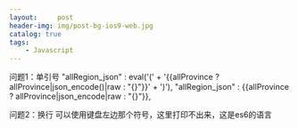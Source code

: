 ```yaml
---
layout:     post
header-img: img/post-bg-ios9-web.jpg
catalog: true
tags:
    - Javascript
---
```



问题1：单引号
"allRegion_json" : eval('(' + '{{allProvince ? allProvince|json_encode()|raw : "{}"}}' + ')'),
"allRegion_json" : {{allProvince ? allProvince|json_encode|raw : "{}"}},

问题2：换行
可以使用键盘左边那个符号，这里打印不出来，这是es6的语言
